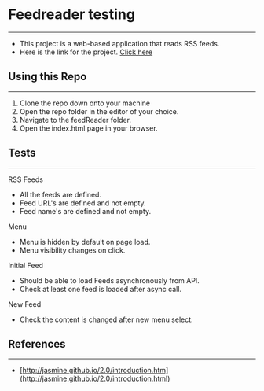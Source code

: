 # Feedreader testing
-----------------------
* This project is a web-based application that reads RSS feeds.
* Here is the link for the project. [Click here ](https://github.com/vinayeh10/Feed-Reader-Test)

## Using this Repo
-----------------------
1. Clone the repo down onto your machine
2. Open the repo folder in the editor of your choice.
3. Navigate to the feedReader folder.
4. Open the index.html page in your browser.

## Tests
------------
RSS Feeds
* All the feeds are defined.
* Feed URL's are defined and not empty.
* Feed name's are defined and not empty.

Menu
* Menu is hidden by default on page load.
* Menu visibility changes on click.

Initial Feed
* Should be able to load Feeds asynchronously from API.
* Check at least one feed is loaded after async call.

New Feed
* Check the content is changed after new menu select.

## References
-------------
* [http://jasmine.github.io/2.0/introduction.htm](http://jasmine.github.io/2.0/introduction.html)